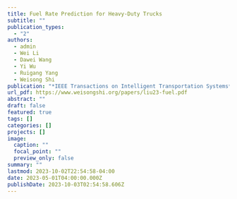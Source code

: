 ```yaml
---
title: Fuel Rate Prediction for Heavy-Duty Trucks
subtitle: ""
publication_types:
  - "2"
authors:
  - admin
  - Wei Li
  - Dawei Wang
  - Yi Wu
  - Ruigang Yang
  - Weisong Shi
publication: "*IEEE Transactions on Intelligent Transportation Systems*"
url_pdf: https://www.weisongshi.org/papers/liu23-fuel.pdf
abstract: ""
draft: false
featured: true
tags: []
categories: []
projects: []
image:
  caption: ""
  focal_point: ""
  preview_only: false
summary: ""
lastmod: 2023-10-02T22:54:58-04:00
date: 2023-05-01T04:00:00.000Z
publishDate: 2023-10-03T02:54:58.606Z
---
```

